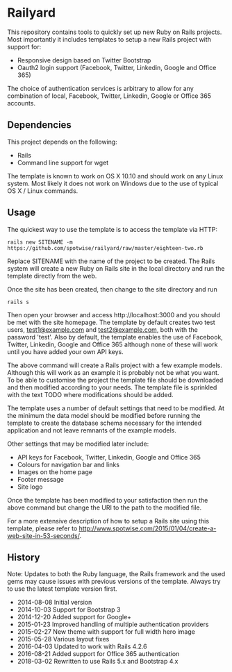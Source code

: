 # Railyard

This repository contains tools to quickly set up new Ruby on Rails projects. Most importantly it includes templates to setup a new Rails project with support for:

* Responsive design based on Twitter Bootstrap
* Oauth2 login support (Facebook, Twitter, Linkedin, Google and Office 365)

The choice of authentication services is arbitrary to allow for any combination of local, Facebook, Twitter, Linkedin, Google or Office 365 accounts.

## Dependencies

This project depends on the following:

* Rails
* Command line support for wget

The template is known to work on OS X 10.10 and should work on any Linux system. Most likely it does not work on Windows due to the use of typical OS X / Linux commands. 

## Usage

The quickest way to use the template is to access the template via HTTP:

    rails new SITENAME -m https://github.com/spotwise/railyard/raw/master/eighteen-two.rb

Replace SITENAME with the name of the project to be created. The Rails system will create a new Ruby on Rails site in the local directory and run the template directly from the web.

Once the site has been created, then change to the site directory and run

    rails s

Then open your browser and access http://localhost:3000 and you should be met with the site homepage. The template by default creates two test users, test1@example.com and test2@example.com, both with the password 'test'. Also by default, the template enables the use of Facebook, Twitter, Linkedin, Google and Office 365 although none of these will work until you have added your own API keys.

The above command will create a Rails project with a few example models. Although this will work as an example it is probably not be what you want. To be able to customise the project the template file should be downloaded and then modified according to your needs. The template file is sprinkled with the text TODO where modifications should be added.

The template uses a number of default settings that need to be modified. At the minimum the data model should be modified before running the template to create the database schema necessary for the intended application and not leave remnants of the example models. 

Other settings that may be modified later include:

* API keys for Facebook, Twitter, Linkedin, Google and Office 365
* Colours for navigation bar and links
* Images on the home page
* Footer message
* Site logo

Once the template has been modified to your satisfaction then run the above command but change the URI to the path to the modified file.

For a more extensive description of how to setup a Rails site using this template, please refer to http://www.spotwise.com/2015/01/04/create-a-web-site-in-53-seconds/.

## History

Note: Updates to both the Ruby language, the Rails framework and the used gems may cause issues with previous versions of the template. Always try to use the latest template version first.

* 2014-08-08 Initial version
* 2014-10-03 Support for Bootstrap 3
* 2014-12-20 Added support for Google+
* 2015-01-23 Improved handling of multiple authentication providers
* 2015-02-27 New theme with support for full width hero image
* 2015-05-28 Various layout fixes
* 2016-04-03 Updated to work with Rails 4.2.6
* 2016-08-21 Added support for Office 365 authentication
* 2018-03-02 Rewritten to use Rails 5.x and Bootstrap 4.x
